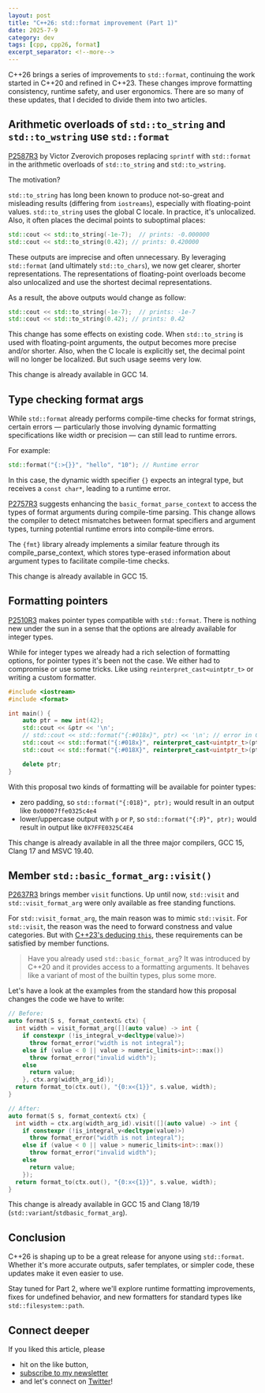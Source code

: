 ```yaml
---
layout: post
title: "C++26: std::format improvement (Part 1)"
date: 2025-7-9
category: dev
tags: [cpp, cpp26, format]
excerpt_separator: <!--more-->
---
```

C++26 brings a series of improvements to `std::format`, continuing the work started in C++20 and refined in C++23. These changes improve formatting consistency, runtime safety, and user ergonomics. There are so many of these updates, that I decided to divide them into two articles.

## Arithmetic overloads of `std::to_string` and `std::to_wstring` use `std::format`

[P2587R3](https://www.open-std.org/jtc1/sc22/wg21/docs/papers/2022/p2587r3.html) by Victor Zverovich proposes replacing `sprintf` with `std::format` in the arithmetic overloads of `std::to_string` and `std::to_wstring`. 

The motivation?

`std::to_string` has long been known to produce not-so-great and misleading results (differing from `iostreams`), especially with floating-point values. `std::to_string` uses the global C locale. In practice, it's unlocalized. Also, it often places the decimal points to suboptimal places:

```cpp
std::cout << std::to_string(-1e-7);  // prints: -0.000000
std::cout << std::to_string(0.42); // prints: 0.420000
```
These outputs are imprecise and often unnecessary. By leveraging `std::format` (and ultimately `std::to_chars`), we now get clearer, shorter representations. The representations of floating-point overloads become also unlocalized and use the shortest decimal representations.

As a result, the above outputs would change as follow:

```cpp
std::cout << std::to_string(-1e-7);  // prints: -1e-7
std::cout << std::to_string(0.42); // prints: 0.42
```

This change has some effects on existing code. When `std::to_string` is used with floating-point arguments, the output becomes more precise and/or shorter. Also, when the C locale is explicitly set, the decimal point will no longer be localized. But such usage seems very low.

This change is already available in GCC 14.

## Type checking format args 

While `std::format` already performs compile-time checks for format strings, certain errors — particularly those involving dynamic formatting specifications like width or precision — can still lead to runtime errors.

For example:

```cpp
std::format("{:>{}}", "hello", "10"); // Runtime error
```
In this case, the dynamic width specifier `{}` expects an integral type, but receives a `const char*`, leading to a runtime error.

[P2757R3](https://www.open-std.org/jtc1/sc22/wg21/docs/papers/2023/p2757r3.html) suggests enhancing the `basic_format_parse_context` to access the types of format arguments during compile-time parsing. This change allows the compiler to detect mismatches between format specifiers and argument types, turning potential runtime errors into compile-time errors.

The `{fmt}` library already implements a similar feature through its compile_parse_context, which stores type-erased information about argument types to facilitate compile-time checks.

This change is already available in GCC 15.

## Formatting pointers	

[P2510R3](https://www.open-std.org/jtc1/sc22/wg21/docs/papers/2022/p2510r3.pdf) makes pointer types compatible with `std::format`. There is nothing new under the sun in a sense that the options are already available for integer types.

While for integer types we already had a rich selection of formatting options, for pointer types it's been not the case. We either had to compromise or use some tricks. Like using `reinterpret_cast<uintptr_t>` or writing a custom formatter.

```cpp
#include <iostream> 
#include <format>

int main() { 
    auto ptr = new int(42);
    std::cout << &ptr << '\n';
    // std::cout << std::format("{:#018x}", ptr) << '\n'; // error in C++23
    std::cout << std::format("{:#018x}", reinterpret_cast<uintptr_t>(ptr)) << '\n';
    std::cout << std::format("{:#018X}", reinterpret_cast<uintptr_t>(ptr)) << '\n';

    delete ptr;
} 
```

With this proposal two kinds of formatting will be available for pointer types:
- zero padding, so `std::format("{:018}", ptr);` would result in an output like `0x00007ffe0325c4e4`
- lower/uppercase output with `p` or `P`, so `std::format("{:P}", ptr);` would result in output like `0X7FFE0325C4E4`

This change is already available in all the three major compilers, GCC 15, Clang 17 and MSVC 19.40.

## Member `std::basic_format_arg::visit()`

[P2637R3](https://www.open-std.org/jtc1/sc22/wg21/docs/papers/2023/p2637r3.html) brings member `visit` functions. Up until now, `std::visit` and `std::visit_format_arg` were only available as free standing functions.

For `std::visit_format_arg`, the main reason was to mimic `std::visit`. For `std::visit`, the reason was the need to forward constness and value categories. But with [C++23's deducing `this`](https://www.sandordargo.com/blog/2022/02/16/deducing-this-cpp23), these requirements can be satisfied by member functions.

> Have you already used `std::basic_format_arg`? It was introduced by C++20 and it provides access to a formatting arguments. It behaves like a variant of most of the builtin types, plus some more.

Let's have a look at the examples from the standard how this proposal changes the code we have to write:

```cpp
// Before:
auto format(S s, format_context& ctx) {
  int width = visit_format_arg([](auto value) -> int {
    if constexpr (!is_integral_v<decltype(value)>)
      throw format_error("width is not integral");
    else if (value < 0 || value > numeric_limits<int>::max())
      throw format_error("invalid width");
    else
      return value;
    }, ctx.arg(width_arg_id));
  return format_to(ctx.out(), "{0:x<{1}}", s.value, width);
}

// After:
auto format(S s, format_context& ctx) {
  int width = ctx.arg(width_arg_id).visit([](auto value) -> int {
    if constexpr (!is_integral_v<decltype(value)>)
      throw format_error("width is not integral");
    else if (value < 0 || value > numeric_limits<int>::max())
      throw format_error("invalid width");
    else
      return value;
    });
  return format_to(ctx.out(), "{0:x<{1}}", s.value, width);
}
```

This change is already available in GCC 15 and Clang 18/19 (`std::variant`/`stdbasic_format_arg`).

## Conclusion

C++26 is shaping up to be a great release for anyone using `std::format`. Whether it's more accurate outputs, safer templates, or simpler code, these updates make it even easier to use.

Stay tuned for Part 2, where we'll explore runtime formatting improvements, fixes for undefined behavior, and new formatters for standard types like `std::filesystem::path`.

## Connect deeper

If you liked this article, please 
- hit on the like button,  
- [subscribe to my newsletter](http://eepurl.com/gvcv1j) 
- and let's connect on [Twitter](https://twitter.com/SandorDargo)!
